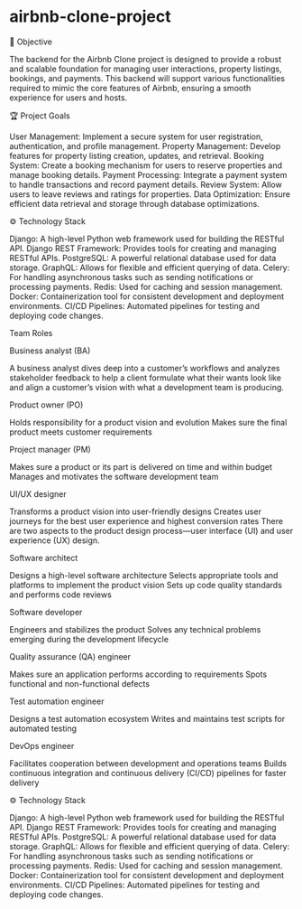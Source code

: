 # airbnb-clone-project
🚀 Objective

The backend for the Airbnb Clone project is designed to provide a robust and scalable foundation for managing user interactions, property listings, bookings, and payments. This backend will support various functionalities required to mimic the core features of Airbnb, ensuring a smooth experience for users and hosts.

🏆 Project Goals

User Management: Implement a secure system for user registration, authentication, and profile management.
Property Management: Develop features for property listing creation, updates, and retrieval.
Booking System: Create a booking mechanism for users to reserve properties and manage booking details.
Payment Processing: Integrate a payment system to handle transactions and record payment details.
Review System: Allow users to leave reviews and ratings for properties.
Data Optimization: Ensure efficient data retrieval and storage through database optimizations.

⚙️ Technology Stack

Django: A high-level Python web framework used for building the RESTful API.
Django REST Framework: Provides tools for creating and managing RESTful APIs.
PostgreSQL: A powerful relational database used for data storage.
GraphQL: Allows for flexible and efficient querying of data.
Celery: For handling asynchronous tasks such as sending notifications or processing payments.
Redis: Used for caching and session management.
Docker: Containerization tool for consistent development and deployment environments.
CI/CD Pipelines: Automated pipelines for testing and deploying code changes.

Team Roles

Business analyst (BA)

A business analyst dives deep into a customer’s workflows and analyzes stakeholder feedback to help a client formulate what their wants look like and align a customer’s vision with what a development team is producing. 

Product owner (PO)

Holds responsibility for a product vision and evolution
Makes sure the final product meets customer requirements

Project manager (PM)

Makes sure a product or its part is delivered on time and within budget
Manages and motivates the software development team

UI/UX designer

Transforms a product vision into user-friendly designs
Creates user journeys for the best user experience and highest conversion rates
There are two aspects to the product design process—user interface (UI) and user experience (UX) design.

Software architect

Designs a high-level software architecture
Selects appropriate tools and platforms to implement the product vision
Sets up code quality standards and performs code reviews

Software developer

Engineers and stabilizes the product
Solves any technical problems emerging during the development lifecycle

Quality assurance (QA) engineer

Makes sure an application performs according to requirements
Spots functional and non-functional defects

Test automation engineer

Designs a test automation ecosystem
Writes and maintains test scripts for automated testing

DevOps engineer

Facilitates cooperation between development and operations teams
Builds continuous integration and continuous delivery (CI/CD) pipelines for faster delivery

⚙️ Technology Stack

Django: A high-level Python web framework used for building the RESTful API.
Django REST Framework: Provides tools for creating and managing RESTful APIs.
PostgreSQL: A powerful relational database used for data storage.
GraphQL: Allows for flexible and efficient querying of data.
Celery: For handling asynchronous tasks such as sending notifications or processing payments.
Redis: Used for caching and session management.
Docker: Containerization tool for consistent development and deployment environments.
CI/CD Pipelines: Automated pipelines for testing and deploying code changes.

